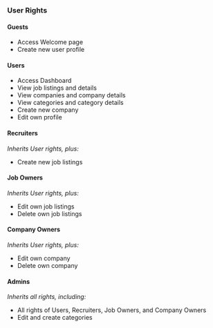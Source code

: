 ### User Rights

#### Guests

- Access Welcome page
- Create new user profile

#### Users

- Access Dashboard
- View job listings and details
- View companies and company details
- View categories and category details
- Create new company
- Edit own profile

#### Recruiters

*Inherits User rights, plus:*

- Create new job listings

#### Job Owners

*Inherits User rights, plus:*

- Edit own job listings
- Delete own job listings

#### Company Owners

*Inherits User rights, plus:*

- Edit own company
- Delete own company

#### Admins

*Inherits all rights, including:*

- All rights of Users, Recruiters, Job Owners, and Company Owners
- Edit and create categories
